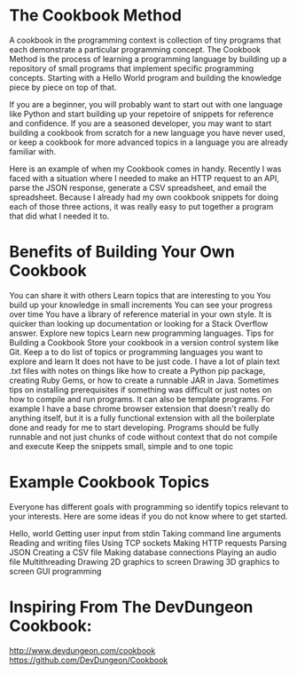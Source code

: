 # The Cookbook Method

A cookbook in the programming context is collection of tiny programs that each demonstrate a particular programming concept. The Cookbook Method is the process of learning a programming language by building up a repository of small programs that implement specific programming concepts. Starting with a Hello World program and building the knowledge piece by piece on top of that.

If you are a beginner, you will probably want to start out with one language like Python and start building up your repetoire of snippets for reference and confidence. If you are a seasoned developer, you may want to start building a cookbook from scratch for a new language you have never used, or keep a cookbook for more advanced topics in a language you are already familiar with.

Here is an example of when my Cookbook comes in handy. Recently I was faced with a situation where I needed to make an HTTP request to an API, parse the JSON response, generate a CSV spreadsheet, and email the spreadsheet. Because I already had my own cookbook snippets for doing each of those three actions, it was really easy to put together a program that did what I needed it to.

# Benefits of Building Your Own Cookbook

You can share it with others
Learn topics that are interesting to you
You build up your knowledge in small increments
You can see your progress over time
You have a library of reference material in your own style.
It is quicker than looking up documentation or looking for a Stack Overflow answer.
Explore new topics
Learn new programming languages.
Tips for Building a Cookbook
Store your cookbook in a version control system like Git.
Keep a to do list of topics or programming languages you want to explore and learn
It does not have to be just code. I have a lot of plain text .txt files with notes on things like how to create a Python pip package, creating Ruby Gems, or how to create a runnable JAR in Java. Sometimes tips on installing prerequisites if something was difficult or just notes on how to compile and run programs.
It can also be template programs. For example I have a base chrome browser extension that doesn't really do anything itself, but it is a fully functional extension with all the boilerplate done and ready for me to start developing.
Programs should be fully runnable and not just chunks of code without context that do not compile and execute
Keep the snippets small, simple and to one topic

# Example Cookbook Topics

Everyone has different goals with programming so identify topics relevant to your interests. Here are some ideas if you do not know where to get started.

Hello, world
Getting user input from stdin
Taking command line arguments
Reading and writing files
Using TCP sockets
Making HTTP requests
Parsing JSON
Creating a CSV file
Making database connections
Playing an audio file
Multithreading
Drawing 2D graphics to screen
Drawing 3D graphics to screen
GUI programming

# Inspiring From The DevDungeon Cookbook: 

http://www.devdungeon.com/cookbook
https://github.com/DevDungeon/Cookbook
